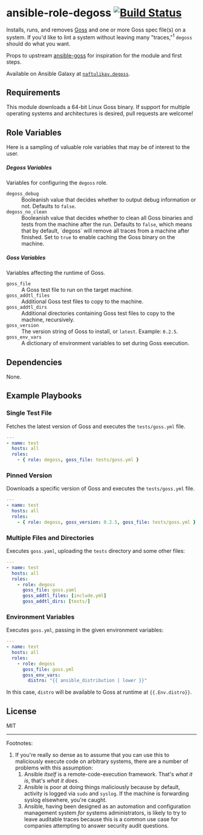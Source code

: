 # ansible-role-degoss [![Build Status][img-build-status]][build-status]

Installs, runs, and removes [Goss][goss] and one or more Goss spec file(s) on a system. If you'd like to lint a system
without leaving many "traces,"<sup>1</sup> `degoss` should do what you want.

Props to upstream [ansible-goss][ansible-goss] for inspiration for the module and first steps.

Available on Ansible Galaxy at [`naftulikay.degoss`][galaxy].

## Requirements

This module downloads a 64-bit Linux Goss binary. If support for multiple operating systems and architectures is
desired, pull requests are welcome!

## Role Variables

Here is a sampling of valuable role variables that may be of interest to the user.

##### Degoss Variables

Variables for configuring the `degoss` role.

<dl>
  <dt><code>degoss_debug</code></dt>
  <dd>Booleanish value that decides whether to output debug information or not. Defaults to <code>false</code>.</dd>
  <dt><code>degoss_no_clean</code></dt>
  <dd>Booleanish value that decides whether to clean all Goss binaries and tests from the machine after the run. Defaults to <code>false</code>, which means that by default, `degoss` will remove all traces from a machine after finished. Set to <code>true</code> to enable caching the Goss binary on the machine.</dd>
</dl>

##### Goss Variables

Variables affecting the runtime of Goss.

<dl>
  <dt><code>goss_file</code></dt>
  <dd>A Goss test file to run on the target machine.</dd>
  <dt><code>goss_addtl_files</code></dt>
  <dd>Additional Goss test files to copy to the machine.</dd>
  <dt><code>goss_addtl_dirs</code></dt>
  <dd>Additional directories containing Goss test files to copy to the machine, recursively.</dd>
  <dt><code>goss_version</code></dt>
  <dd>The version string of Goss to install, or <code>latest</code>. Example: <code>0.2.5</code>.</dd>
  <dt><code>goss_env_vars</code></dt>
  <dd>A dictionary of environment variables to set during Goss execution.</dd>
</dl>

## Dependencies

None.

## Example Playbooks

### Single Test File

Fetches the latest version of Goss and executes the `tests/goss.yml` file.

```yaml
---
- name: test
  hosts: all
  roles:
    - { role: degoss, goss_file: tests/goss.yml }
```

### Pinned Version

Downloads a specific version of Goss and executes the `tests/goss.yml` file.

```yaml
---
- name: test
  hosts: all
  roles:
    - { role: degoss, goss_version: 0.2.5, goss_file: tests/goss.yml }
```

### Multiple Files and Directories

Executes `goss.yaml`, uploading the `tests` directory and some other files:

```yaml
---
- name: test
  hosts: all
  roles:
    - role: degoss
      goss_file: goss.yaml
      goss_addtl_files: [include.yml]
      goss_addtl_dirs: [tests/]
```

### Environment Variables

Executes `goss.yml`, passing in the given environment variables:

```yaml
---
- name: test
  hosts: all
  roles:
    - role: degoss
      goss_file: goss.yml
      goss_env_vars:
        distro: "{{ ansible_distribution | lower }}"
```

In this case, `distro` will be available to Goss at runtime at `{{.Env.distro}}`.

## License

MIT

---

Footnotes:
 1. If you're really so dense as to assume that you can use this to maliciously execute code on arbitrary systems,
    there are a number of problems with this assumption:
    1. Ansible _itself_ is a remote-code-execution framework. That's _what it is_, that's _what it does_.
    2. Ansible is poor at doing things maliciously because by default, activity is logged via `sudo` and `syslog`. If the
       machine is forwarding syslog elsewhere, you're caught.
    3. Ansible, having been designed as an automation and configuration management system _for_ systems administrators,
       is likely to try to leave auditable traces because this is a common use case for companies attempting to answer
       security audit questions.

 [ansible-goss]: https://github.com/indusbox/goss-ansible
 [build-status]: https://travis-ci.org/naftulikay/ansible-role-degoss
 [img-build-status]: https://travis-ci.org/naftulikay/ansible-role-degoss.svg?branch=master
 [galaxy]: https://galaxy.ansible.com/naftulikay/degoss/
 [goss]: https://goss.rocks
